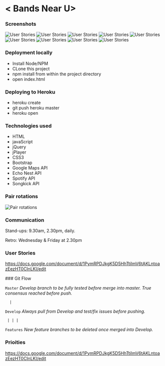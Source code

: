 # < Bands Near U>

### Screenshots

![User Stories](docs/screenshots/screenshot1.png)
![User Stories](docs/screenshots/screenshot2.png)
![User Stories](docs/screenshots/screenshot3.png)
![User Stories](docs/screenshots/screenshot4.png)
![User Stories](docs/screenshots/screenshot5.png)
![User Stories](docs/screenshots/screenshot6.jpg)
![User Stories](docs/screenshots/screenshot7.jpg)
![User Stories](docs/screenshots/screenshot8.jpg)
![User Stories](docs/screenshots/screenshot9.jpg)

### Deployment locally
* Install Node/NPM
* CLone this project
* npm install from within the project directory
* open index.html

### Deploying to Heroku
* heroku create <you app name>
* git push heroku master
* heroku open

### Technologies used
* HTML
* javaScript
* jQuery
* jPlayer
* CSS3
* Bootstrap
* Google Maps API
* Echo Nest API
* Spotify API
* Songkick API

### Pair rotations

![Pair rotations](https://www.dropbox.com/s/irm91ziy4j69gio/pair-rotations.png?raw=1)


### Communication

Stand-ups:
9.30am, 2.30pm, daily.

Retro:
Wednesday & Friday at 2.30pm

### User Stories
https://docs.google.com/document/d/1PymRPDJkgK5D5HhTtilmV6tAKLntoazEezHT0CInLKI/edit


### Git Flow

``` Master ```  *Develop branch to be fully tested before merge into master. True consensus reached before push.*

```   | ```

``` Develop ```  *Always pull from Develop and test/fix issues before pushing.*

```  | | | ```

``` Features ```  *New feature branches to be deleted once merged into Develop.*


### Prioities
https://docs.google.com/document/d/1PymRPDJkgK5D5HhTtilmV6tAKLntoazEezHT0CInLKI/edit








